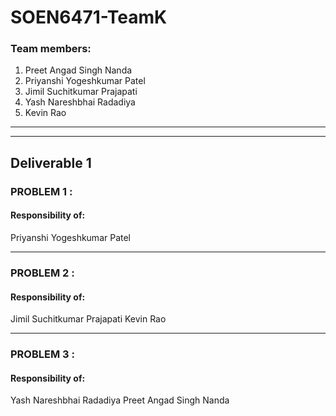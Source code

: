 # SOEN6471-TeamK


### Team members: 
1. Preet Angad Singh Nanda
2. Priyanshi Yogeshkumar Patel
3. Jimil Suchitkumar Prajapati
4. Yash Nareshbhai Radadiya
5. Kevin Rao

-----------
----------------
## Deliverable 1

### PROBLEM 1 :
#### Responsibility of:
Priyanshi Yogeshkumar Patel

-----------------


### PROBLEM 2 :

#### Responsibility of:
Jimil Suchitkumar Prajapati
Kevin Rao

-----------------

### PROBLEM 3 :

#### Responsibility of:
Yash Nareshbhai Radadiya
Preet Angad Singh Nanda

